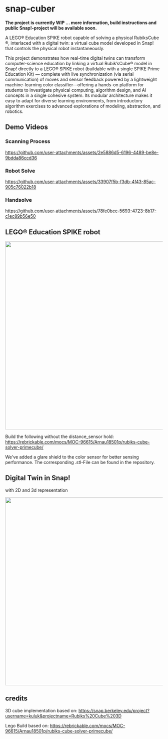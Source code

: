 # snap-cuber

**The project is currently WIP ... more information, build instructions and public Snap!-project will be available soon.**

A LEGO® Education SPIKE robot capable of solving a physical RubiksCube ®, interlaced with a digital twin: a virtual cube model developed in Snap! that controls the physical robot instantaneously.

This project demonstrates how real-time digital twins can transform computer-science education by linking a virtual Rubik’sCube® model in Snap! directly to a LEGO® SPIKE robot (buildable with a single SPIKE Prime Education Kit) — complete with live synchronization (via serial communication) of moves and sensor feedback powered by a lightweight machine-learning color classifier—offering a hands-on platform for students to investigate physical computing, algorithm design, and AI concepts in a single cohesive system. Its modular architecture makes it easy to adapt for diverse learning environments, from introductory algorithm exercises to advanced explorations of modeling, abstraction, and robotics.


## Demo Videos

### Scanning Process
https://github.com/user-attachments/assets/2e5886d5-6196-4489-be8e-9bdda86ccd36

### Robot Solve
https://github.com/user-attachments/assets/33907f5b-f3db-4f43-85ac-905c76022b18

### Handsolve
https://github.com/user-attachments/assets/78fe0bcc-5693-4723-8b17-c1ec89b56e50

## LEGO® Education SPIKE robot

<img src="https://github.com/user-attachments/assets/f6bbf992-6b04-480c-96b1-07c25f96628f" width="600"/>

Build the following without the distance_sensor hold: https://rebrickable.com/mocs/MOC-96615/Arnau18501p/rubiks-cube-solver-primecube/

We've added a glare shield to the color sensor for better sensing performance. The corresponding .stl-File can be found in the repository. 

## Digital Twin in Snap! 
with 2D and 3d representation 

<img src="https://github.com/user-attachments/assets/2f0016b9-4d1e-4012-885e-638cffafa54a" width="600"/>

## credits
3D cube implementation based on: https://snap.berkeley.edu/project?username=kuluk&projectname=Rubiks%20Cube%203D

Lego Build based on: https://rebrickable.com/mocs/MOC-96615/Arnau18501p/rubiks-cube-solver-primecube/
